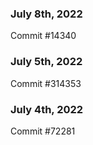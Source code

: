 ### July 8th, 2022

Commit #14340

### July 5th, 2022

Commit #314353


### July 4th, 2022

Commit #72281
